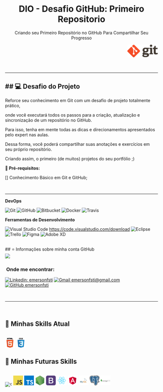 <h1 align="center">DIO - Desafio GitHub: Primeiro Repositorio</h1>

<p align="center">
Criando seu Primeiro Repositório no GitHub Para Compartilhar Seu Progresso
</p>
<img align='right'  alt="gitLogo" src="img/logo.png" width="20%">
<br>
<h2 align="left"> 
<br>
<hr>
<h2>## 💻 Desafio do Projeto</h2>

<p>Reforce seu conhecimento em Git com um desafio de projeto totalmente prático,
<p>onde você executará todos os passos para a criação, atualização e sincronização de um repositório no GitHub. 
<p>Para isso, tenha em mente todas as dicas e direcionamentos apresentados pelo expert nas aulas. 
<p>Dessa forma, você poderá compartilhar suas anotações e exercícios em seu próprio repositório. 
<p>Criando assim, o primeiro (de muitos) projetos do seu portfólio ;)

**🚀 Pré-requisitos:**

[] Conhecimento Básico em Git e GitHub;

<br>

<hr>

**DevOps**

![Git](https://img.shields.io/badge/-Git-333333?style=flat&logo=git)
![GitHub](https://img.shields.io/badge/-GitHub-333333?style=flat&logo=github)
![Bitbucket](https://img.shields.io/badge/-Bitbucket-333333?style=flat&logo=bitbucket)
![Docker](https://img.shields.io/badge/-Docker-333333?style=flat&logo=docker)
![Travis](https://img.shields.io/badge/-Travis-333333?style=flat&logo=travis)

**Ferramentas de Desenvolvimento**

![Visual Studio Code](https://img.shields.io/badge/-Visual%20Studio%20Code-333333?style=flat&logo=visual-studio-code&logoColor=007ACC)
https://code.visualstudio.com/download
![Eclipse](https://img.shields.io/badge/-Eclipse-333333?style=flat&logo=eclipse-ide&logoColor=2C2255)
![Trello](https://img.shields.io/badge/-Trello-333333?style=flat&logo=trello&logoColor=007ACC)
![Figma](https://img.shields.io/badge/-Figma-333333?style=flat&logo=figma&logoColor=007ACC)
![Adobe XD](https://img.shields.io/badge/-Adobe%20XD-333333?style=flat&logo=adobe-xd&logoColor=007ACC)

<br/>
## ⭐ Informações sobre minha conta GitHub
<br>

<a href="https://github.com/emersonfsti">
  <img height="180em" src="https://github-readme-stats.vercel.app/api?username=emersonfsti&theme=dracula&show_icons=true" />
</a>

<br/>

<h3> &nbsp;Onde me encontrar: </h3>

[![Linkedin: emersonfsti](https://img.shields.io/badge/-emersonfsti-blue?style=flat-square&logo=Linkedin&logoColor=white&link=linkedin.com/in/emersonfsti)](www.linkedin.com/in/emersonfsti)
[![Gmail emersonfsti@gmail.com](https://img.shields.io/badge/-emersonfsti@gmail.com-006bed?style=flat-square&logo=Gmail&logoColor=white&link=mailto:SEU-EMAIL)](mailto:SEU-EMAIL)
[![GitHub emersonfsti](https://img.shields.io/github/followers/emersonfsti?label=follow&style=social)]("https://github.com/emersonfsti")

<br>

<hr>

<br>

## 🔖 Minhas Skills Atual
<br>
<code><img height="32" src="https://raw.githubusercontent.com/github/explore/80688e429a7d4ef2fca1e82350fe8e3517d3494d/topics/html/html.png" alt="HTML5"/></code>
<code><img height="32" src="https://raw.githubusercontent.com/github/explore/80688e429a7d4ef2fca1e82350fe8e3517d3494d/topics/css/css.png" alt="CSS"/></code>

## 🔖 Minhas Futuras Skills

<br>
<code><img height="32" src="https://cdn.iconscout.com/icon/free/png-512/c-programming-569564.png" alt="c"/></code>
<code><img height="32" src="https://raw.githubusercontent.com/github/explore/80688e429a7d4ef2fca1e82350fe8e3517d3494d/topics/javascript/javascript.png" alt="Javascript"/></code>
<code><img height="32" src="https://raw.githubusercontent.com/github/explore/80688e429a7d4ef2fca1e82350fe8e3517d3494d/topics/typescript/typescript.png" alt="Typescript"/></code>
<code><img height="32" src="https://raw.githubusercontent.com/github/explore/80688e429a7d4ef2fca1e82350fe8e3517d3494d/topics/nodejs/nodejs.png" alt="Nodejs"/></code>
<code><img height="32" src="https://raw.githubusercontent.com/github/explore/80688e429a7d4ef2fca1e82350fe8e3517d3494d/topics/bootstrap/bootstrap.png" alt="Bootstrap"/></code>
<code><img height="32" src="https://raw.githubusercontent.com/github/explore/80688e429a7d4ef2fca1e82350fe8e3517d3494d/topics/react/react.png" alt="React"/></code>
<code><img height="32" src="https://raw.githubusercontent.com/github/explore/80688e429a7d4ef2fca1e82350fe8e3517d3494d/topics/angular/angular.png" alt="Angular"/></code>
<code><img height="32" src="https://raw.githubusercontent.com/github/explore/80688e429a7d4ef2fca1e82350fe8e3517d3494d/topics/mysql/mysql.png" alt="MySQL"/></code>
<code><img height="32" src="https://raw.githubusercontent.com/github/explore/80688e429a7d4ef2fca1e82350fe8e3517d3494d/topics/postgresql/postgresql.png" alt="PostegreSQL"/></code>
<code><img height="32" src="https://raw.githubusercontent.com/github/explore/80688e429a7d4ef2fca1e82350fe8e3517d3494d/topics/mongodb/mongodb.png" alt="MongoDB"/></code>
